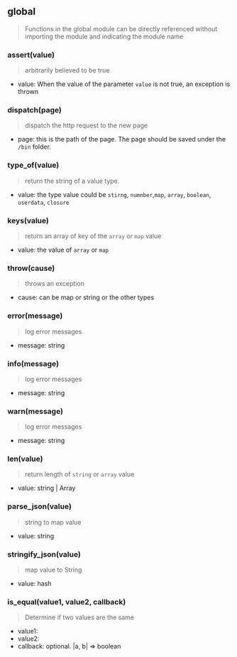 
## global
> Functions in the global module can be directly referenced without importing the module and indicating the module name

### assert(value)
> arbitrarily believed to be true
  - value: When the value of the parameter `value` is not true, an exception is thrown

### dispatch(page)
> dispatch the http request to the new page
  - page: this is the path of the page. The page should be saved under the `/bin` folder.

### type_of(value)
> return the string of a value type. 
  - value: the type value could be `stirng`, `numnber`,`map`, `array`, `boolean`, `userdata`, `closure`

### keys(value)
> return an array of key of the `array` or `map` value
  - value: the value of `array` or `map`

### throw(cause)
> throws an exception
   - cause: can be map or string or the other types

### error(message)
> log error messages
- message: string

### info(message)
> log error messages
- message: string

### warn(message)
> log error messages
- message: string


### len(value)
> return length of `string` or `array` value
- value: string | Array


### parse_json(value)
> string to map value
- value: string

### stringify_json(value)
> map value to String
- value: hash

### is_equal(value1, value2, callback)
> Determine if two values are the same
- value1:
- value2:
- callback: optional. |a, b| => boolean